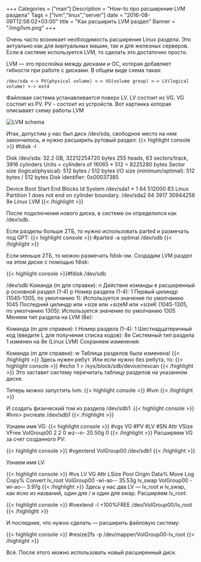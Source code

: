 +++
Categories = ["man"]
Description = "How-to про расширение LVM раздела"
Tags = ["lvm","linux","server"]
date = "2016-08-09T12:56:02+03:00"
title = "Как расширить LVM раздел"
Banner = "/img/lvm.png"
+++

Очень часто возникает необходимость расширения Linux раздела. Это актуально как для виртуальных машин, так и для железных серверов. Если в системе используется LVM, то сделать это достаточно просто.

<!--more-->

LVM — это прослойка между дисками и ОС, которая добавляет гибкости при работе с дисками.
В общем виде схема такая:

`/dev/sda <-> PV(physical volume) <-> VG(volume group) <-> LV(logical volume) <-> ext4`

Файловая система устанавливается поверх LV. LV состоит из VG. VG состоит из PV. PV - состоит из устройств.
Вот картинка которая описывает схему работы LVM


![LVM schema](/img/lvm_schema.png)


Итак, допустим у нас был диск /dev/sda, свободное место на нем закончилось, и нужно расширить рутовый раздел:
{{< highlight console >}}
#fdisk -l

Disk /dev/sda: 32.2 GB, 32212254720 bytes
255 heads, 63 sectors/track, 3916 cylinders
Units = cylinders of 16065 * 512 = 8225280 bytes
Sector size (logical/physical): 512 bytes / 512 bytes
I/O size (minimum/optimal): 512 bytes / 512 bytes
Disk identifier: 0x00037385

   Device Boot      Start         End      Blocks   Id  System
/dev/sda1   *           1          64      512000   83  Linux
Partition 1 does not end on cylinder boundary.
/dev/sda2              64        3917    30944256   8e  Linux LVM
{{< /highlight >}}

После подключения нового диска, в системе он определился как /dev/sdb.

Если разделы больше 2ТБ, то нужно использовать parted и размечать под GPT:
{{< highlight console >}}
#parted -a optimal /dev/sdb
{{< /highlight >}}

Если меньше 2ТБ, то можно размечать fdisk-ом. Создадим LVM раздел на этом диске с помощью fdisk:

{{< highlight console >}}#fdisk /dev/sdb

 /dev/sdb
Команда (m для справки): n
Действие команды
   e   расширенный
   p   основной раздел (1-4)
p
Номер раздела (1-4): 1
Первый цилиндр (1045-1305, по умолчанию 1):
Используется значение по умолчанию 1045
Последний цилиндр или +size или +sizeM или +sizeK (1045-1305, по умолчанию
1305):
Используется значение по умолчанию 1305
Меняем тип раздела на LVM (8e):

Команда (m для справки): t
Номер раздела (1-4): 1
Шестнадцатеричный код (введите L для получения списка кодов): 8e
Системный тип раздела 1 изменен на 8e (Linux LVM)
Сохраняем изменения:

Команда (m для справки): w
Таблица разделов была изменена!
{{< /highlight >}}
Здесь нужен ребут. Или если нужно без ребута, то:
{{< highlight console >}}
#echo 1 > /sys/block/sdb/device/rescan
{{< /highlight >}}
Это заставит систему перечитать таблицу разделов на указанном диске.

Теперь можно запустить lvm:
{{< highlight console >}}
#lvm
{{< /highlight >}}

И создать физический том из раздела /dev/sdb1:
{{< highlight console >}}
#lvm> pvcreate /dev/sdb1
{{< /highlight >}}

Узнаем имя VG:
{{< highlight console >}}
#vgs
  VG                #PV #LV #SN Attr   VSize  VFree
  VolGroup00         2   2   0 wz--n- 20.50g    0
{{< /highlight >}}
Расширяем VG за счет созданного PV:

{{< highlight console >}}
#vgextend VolGroup00 /dev/sdb1
{{< /highlight >}}

Узнаем имя LV:

{{< highlight console >}}
#lvs
  LV      VG                Attr     LSize  Pool Origin Data%  Move Log Copy%  Convert
  lv_root VolGroup00 -wi-ao-- 35.53g
  lv_swap VolGroup00 -wi-ao--  3.97g
 {{< /highlight >}}
Здесь у нас два LV — lv_root и lv_swap, как ясно из названий, один для / и один для swap.
Расширяем lv_root:

{{< highlight console >}}
#lvextend -l +100%FREE /dev/VolGroup00/lv_root
{{< /highlight >}}

И последнее, что нужно сделать — расширить файловую систему:

{{< highlight console >}}
#resize2fs -p /dev/mapper/VolGroup00-lv_root
{{< /highlight >}}

Всё. После этого можно использовать новый расширенный диск.
